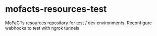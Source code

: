 # mofacts-resources-test
MoFaCTs resources repository for test / dev environments. Reconfigure webhooks to test with ngrok tunnels

